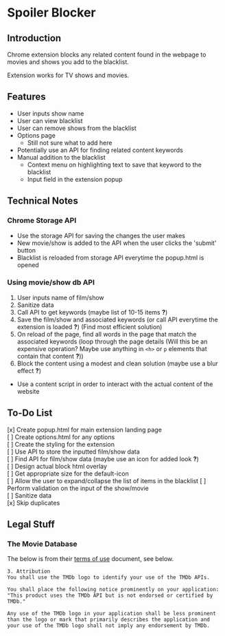 # Spoiler Blocker

## Introduction

Chrome extension blocks any related content found in the webpage to movies and shows you add to the blacklist.

Extension works for TV shows and movies.

## Features

- User inputs show name 
- User can view blacklist
- User can remove shows from the blacklist
- Options page 
  - Still not sure what to add here
- Potentially use an API for finding related content keywords
- Manual addition to the blacklist
  - Context menu on highlighting text to save that keyword to the blacklist 
  - Input field in the extension popup


## Technical Notes

### Chrome Storage API

- Use the storage API for saving the changes the user makes
- New movie/show is added to the API when the user clicks the 'submit' button
- Blacklist is reloaded from storage API everytime the popup.html is opened


### Using movie/show db API

1. User inputs name of film/show
2. Sanitize data
3. Call API to get keywords (maybe list of 10-15 items **?**)
4. Save the film/show and associated keywords (or call API everytime the extension is loaded **?**) (Find most efficient solution)
5. On reload of the page, find all words in the page that match the associated keywords (loop through the page details (Will this be an expensive operation? Maybe use anything in `<h>` or `p` elements that contain that content **?**))
6. Block the content using a modest and clean solution (maybe use a blur effect **?**)

- Use a content script in order to interact with the actual content of the website


## To-Do List

[x] Create popup.html for main extension landing page  
[ ] Create options.html for any options  
[ ] Create the styling for the extension  
[ ] Use API to store the inputted film/show data  
[ ] Find API for film/show data (maybe use an icon for added look **?**)  
[ ] Design actual block html overlay   
[ ] Get appropriate size for the default-icon  
[ ] Allow the user to expand/collapse the list of items in the blacklist 
[ ] Perform validation on the input of the show/movie  
    [ ] Sanitize data  
    [x] Skip duplicates


## Legal Stuff

### The Movie Database

The below is from their [terms of use](https://www.themoviedb.org/documentation/api/terms-of-use) document, see below.

```
3. Attribution
You shall use the TMDb logo to identify your use of the TMDb APIs.

You shall place the following notice prominently on your application: "This product uses the TMDb API but is not endorsed or certified by TMDb."

Any use of the TMDb logo in your application shall be less prominent than the logo or mark that primarily describes the application and your use of the TMDb logo shall not imply any endorsement by TMDb.
```

